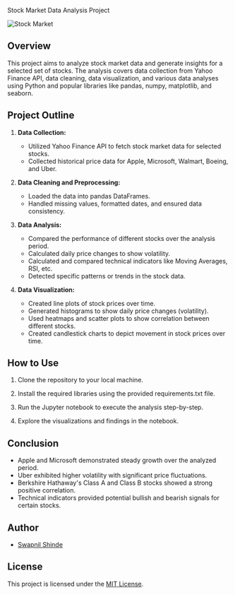 Stock Market Data Analysis Project

![Stock Market](https://[example.com/images/stock-market](https://www.istockphoto.com/photo/business-stock-exchange-trading-concepts-gm536918523-57589328).png)

## Overview

This project aims to analyze stock market data and generate insights for a selected set of stocks. The analysis covers data collection from Yahoo Finance API, data cleaning, data visualization, and various data analyses using Python and popular libraries like pandas, numpy, matplotlib, and seaborn.

## Project Outline

1. **Data Collection:**
   - Utilized Yahoo Finance API to fetch stock market data for selected stocks.
   - Collected historical price data for Apple, Microsoft, Walmart, Boeing, and Uber.

2. **Data Cleaning and Preprocessing:**
   - Loaded the data into pandas DataFrames.
   - Handled missing values, formatted dates, and ensured data consistency.

3. **Data Analysis:**
   - Compared the performance of different stocks over the analysis period.
   - Calculated daily price changes to show volatility.
   - Calculated and compared technical indicators like Moving Averages, RSI, etc.
   - Detected specific patterns or trends in the stock data.

4. **Data Visualization:**
   - Created line plots of stock prices over time.
   - Generated histograms to show daily price changes (volatility).
   - Used heatmaps and scatter plots to show correlation between different stocks.
   - Created candlestick charts to depict movement in stock prices over time.

## How to Use

1. Clone the repository to your local machine.

2. Install the required libraries using the provided requirements.txt file.

3. Run the Jupyter notebook to execute the analysis step-by-step.

4. Explore the visualizations and findings in the notebook.

## Conclusion

- Apple and Microsoft demonstrated steady growth over the analyzed period.
- Uber exhibited higher volatility with significant price fluctuations.
- Berkshire Hathaway's Class A and Class B stocks showed a strong positive correlation.
- Technical indicators provided potential bullish and bearish signals for certain stocks.

## Author

- [Swapnil Shinde](https://your-website.com)

## License

This project is licensed under the [MIT License](LICENSE).
